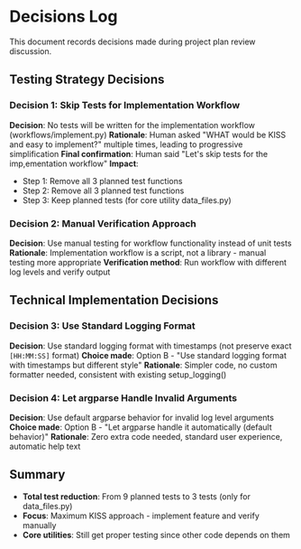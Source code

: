 # Decisions Log

This document records decisions made during project plan review discussion.

## Testing Strategy Decisions

### Decision 1: Skip Tests for Implementation Workflow
**Decision**: No tests will be written for the implementation workflow (workflows/implement.py)
**Rationale**: Human asked "WHAT would be KISS and easy to implement?" multiple times, leading to progressive simplification
**Final confirmation**: Human said "Let's skip tests for the imp,ementation workflow"
**Impact**: 
- Step 1: Remove all 3 planned test functions
- Step 2: Remove all 3 planned test functions  
- Step 3: Keep planned tests (for core utility data_files.py)

### Decision 2: Manual Verification Approach
**Decision**: Use manual testing for workflow functionality instead of unit tests
**Rationale**: Implementation workflow is a script, not a library - manual testing more appropriate
**Verification method**: Run workflow with different log levels and verify output

## Technical Implementation Decisions

### Decision 3: Use Standard Logging Format
**Decision**: Use standard logging format with timestamps (not preserve exact `[HH:MM:SS]` format)
**Choice made**: Option B - "Use standard logging format with timestamps but different style"
**Rationale**: Simpler code, no custom formatter needed, consistent with existing setup_logging()

### Decision 4: Let argparse Handle Invalid Arguments
**Decision**: Use default argparse behavior for invalid log level arguments
**Choice made**: Option B - "Let argparse handle it automatically (default behavior)"
**Rationale**: Zero extra code needed, standard user experience, automatic help text

## Summary
- **Total test reduction**: From 9 planned tests to 3 tests (only for data_files.py)
- **Focus**: Maximum KISS approach - implement feature and verify manually
- **Core utilities**: Still get proper testing since other code depends on them
